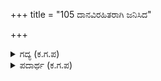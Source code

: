 +++
title = "105 ದಾನವಿರಹಿತರಾಗಿ ಜನಿಸಿದ"

+++

<details><summary>ಗದ್ಯ (ಕ.ಗ.ಪ) </summary>

105. ದಾನ ಮಾಡದೆ ಹುಟ್ಟಿದ ಮನುಷ್ಯರು ಕಡು ಬಡವರು. ಅದರಿಂದ ಪುಣ್ಯ ಹೀನರು, ಅದರಿಂದ ಅವರಿಗೆ ಭಯಂಕರ ನರಕ ಪ್ರಾಪ್ತಿ. ಆ ನರಕದಿಂದ ಮತ್ತೆ ಪಾಪ ಜನ್ಮ ಬಂದು ಮತ್ತೆ ಬಡತನವು ಬರುವುದು. ಏನೂ ಮಾಡಿದರೂ ಅದು ಬೆನ್ನು ಬಿಡದು.
</details>

<details><summary>ಪದಾರ್ಥ (ಕ.ಗ.ಪ) </summary>

ವಿರಹಿತ-ಇಲ್ಲದ, ಸುಕೃತಿ-ಪುಣ್ಯ, ಘೋರ-ಭಯಂಕರ
</details>
